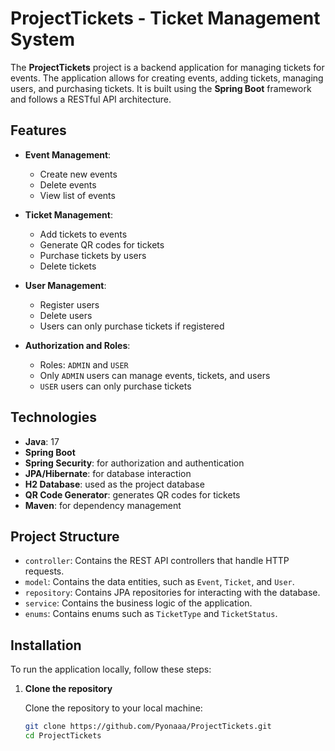 # ProjectTickets - Ticket Management System

The **ProjectTickets** project is a backend application for managing tickets for events. The application allows for creating events, adding tickets, managing users, and purchasing tickets. It is built using the **Spring Boot** framework and follows a RESTful API architecture.

## Features

- **Event Management**:
  - Create new events
  - Delete events
  - View list of events
  
- **Ticket Management**:
  - Add tickets to events
  - Generate QR codes for tickets
  - Purchase tickets by users
  - Delete tickets

- **User Management**:
  - Register users
  - Delete users
  - Users can only purchase tickets if registered

- **Authorization and Roles**:
  - Roles: `ADMIN` and `USER`
  - Only `ADMIN` users can manage events, tickets, and users
  - `USER` users can only purchase tickets

## Technologies

- **Java**: 17
- **Spring Boot**
- **Spring Security**: for authorization and authentication
- **JPA/Hibernate**: for database interaction
- **H2 Database**: used as the project database
- **QR Code Generator**: generates QR codes for tickets
- **Maven**: for dependency management

## Project Structure

- `controller`: Contains the REST API controllers that handle HTTP requests.
- `model`: Contains the data entities, such as `Event`, `Ticket`, and `User`.
- `repository`: Contains JPA repositories for interacting with the database.
- `service`: Contains the business logic of the application.
- `enums`: Contains enums such as `TicketType` and `TicketStatus`.

## Installation

To run the application locally, follow these steps:

1. **Clone the repository**

   Clone the repository to your local machine:

   ```bash
   git clone https://github.com/Pyonaaa/ProjectTickets.git
   cd ProjectTickets
